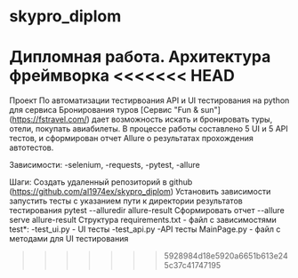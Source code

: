 # skypro_diplom
Дипломная работа. Архитектура фреймворка
<<<<<<< HEAD
=======
Проект По автоматизации тестирвоания API и UI тестирования на python для сервиса Бронирования туров
[Сервис "Fun & sun"] (https://fstravel.com/) дает возможность искать и бронировать туры, отели, покупать авиабилеты. В процессе работы составлено 5 UI и 5 API тестов, и сформирован отчет Allure о результатах прохождения автотестов.

Зависимости:
-selenium, -requests, -pytest, -allure

Шаги:
Создать удаленный репозиторий в github (https://github.com/al1974ex/skypro_diplom)
Установить зависимости
запустить тесты с указанием пути к директории результатов тестирования pytest --alluredir allure-result
Сформировать отчет --allure serve allure-result
Структура
requirements.txt - файл с зависимостями
test*: -test_ui.py - UI тесты -test_api.py -API тесты
MainPage.py - файл с методами для UI тестирования
>>>>>>> 5928984d18e5920a6651b613e245c37c41747195
